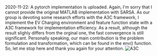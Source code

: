 2020-11-22: A pytorch implementation is uploaded. Again, I'm sorry that I cannot  provide the original MATLAB implementation with SARSA. As our group is devoting some research efforts with the A3C framework, I implement the EV Charging environment and feature function state with a A3C framework for implementation efficiency. As a result, although the result slighly differs from the orginal one, the fast convergence is still significant. Personally speaking, our main contribution is the problem formulation and transformation, which can be found in the env() function. So, let me stop here and thank you again for your attention. 
![A3C](https://user-images.githubusercontent.com/37823466/99892145-d4231c80-2cac-11eb-8195-c8731b78b562.png)
